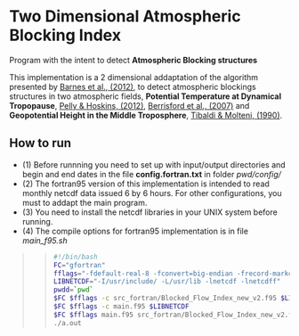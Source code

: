 # Two Dimensional Atmospheric Blocking Index #
 Program with the intent to detect **Atmospheric Blocking structures**

This implementation is a 2 dimensional addaptation of the algorithm presented by [Barnes et al., (2012)](https://link.springer.com/article/10.1007/s00382-011-1243-6), to detect atmospheric blockings structures in two atmospheric fields, **Potential Temperature at Dynamical Tropopause**, [Pelly & Hoskins, (2012)](https://journals.ametsoc.org/view/journals/atsc/60/5/1520-0469_2003_060_0743_anpob_2.0.co_2.xml), [Berrisford et al., (2007)](https://journals.ametsoc.org/view/journals/atsc/64/8/jas3984.1.xml) and **Geopotential Height in the Middle Troposphere**, [Tibaldi & Molteni, (1990)](https://onlinelibrary.wiley.com/doi/abs/10.1034/j.1600-0870.1990.t01-2-00003.x).

## How to run ##

* (1) Before runnning you need to set up with input/output directories and begin and end dates in the file **config.fortran.txt** in folder *pwd/config/*  
* (2) The fortran95 version of this implementation is intended to read monthly netcdf data issued 6 by 6 hours. For other configurations, you must to addapt the main program.
* (3) You need to install the netcdf libraries in your UNIX system before running. 
* (4) The compile options for fortran95 implementation is in file *main_f95.sh*
>> ```bash
>> #!/bin/bash
>>FC="gfortran"
>>fflags="-fdefault-real-8 -fconvert=big-endian -frecord-marker=4 -w  -O3"
>>LIBNETCDF="-I/usr/include/ -L/usr/lib -lnetcdf -lnetcdff"
>>pwdd=`pwd`
>>$FC $fflags -c src_fortran/Blocked_Flow_Index_new_v2.f95 $LIBNETCDF
>>$FC $fflags -c main.f95 $LIBNETCDF
>>$FC $fflags main.f95 src_fortran/Blocked_Flow_Index_new_v2.f95 -o a.out $LIBNETCDF -I/$pwdd/src_fortran/
>>./a.out
>>```
